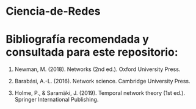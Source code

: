 # Ciencia-de-Redes

# Bibliografía recomendada y consultada para este repositorio:

1) Newman, M. (2018). Networks (2nd ed.). Oxford University Press.

2) Barabási, A.-L. (2016). Network science. Cambridge University Press.

3) Holme, P., & Saramäki, J. (2019). Temporal network theory (1st ed.). Springer International Publishing.

